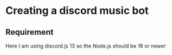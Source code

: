 # Creating a discord music bot

## Requirement

Here I am using discord.js 13 so the Node.js should be 18 or newer

